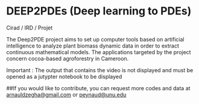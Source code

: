 # DEEP2PDEs (Deep learning to PDEs)
Cirad / IRD /  Projet


The Deep2PDE project aims to set up computer tools based on artificial intelligence to analyze plant biomass dynamic data in order to extract continuous mathematical models. The applications targeted by the project concern cocoa-based agroforestry in Cameroon.

Important : The output that contains the video is not displayed and must be opened as a jutypter notebook to be displayed

##If you would like to contribute, you can request more codes and data at arnauldzegha@gmail.com or peynaud@unu.edu
